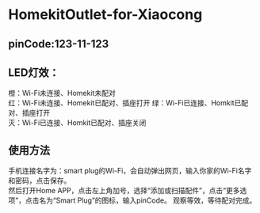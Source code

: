 # HomekitOutlet-for-Xiaocong
## pinCode:123-11-123
## LED灯效：
橙：Wi-Fi未连接、Homekit未配对  
红：Wi-Fi未连接、Homekit已配对、插座打开
绿：Wi-Fi已连接、Homkit已配对、插座打开  
灭：Wi-Fi已连接、Homkit已配对、插座关闭  

## 使用方法
手机连接名字为：smart plug的Wi-Fi，会自动弹出网页，输入你家的Wi-Fi名字和密码，点击保存。  
然后打开Home APP，点击左上角加号，选择“添加或扫描配件”，点击“更多选项”，点击名为“Smart Plug”的图标，输入pinCode。
观察等效，等待配对完成。
